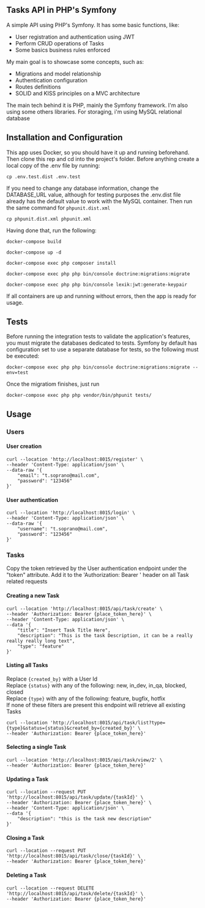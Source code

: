 ## Tasks API in PHP's Symfony
A simple API using PHP's Symfony. It has some basic functions, like:

- User registration and authentication using JWT
- Perform CRUD operations of Tasks
- Some basics business rules enforced

My main goal is to showcase some concepts, such as:

- Migrations and model relationship
- Authentication configuration
- Routes definitions
- SOLID and KISS principles on a MVC architecture

The main tech behind it is PHP, mainly the Symfony framework. I'm also using some others libraries. For storaging, i'm using MySQL relational database

## Installation and Configuration
This app uses Docker, so you should have it up and running beforehand. Then clone this rep and cd into the project's folder. Before anything create a local copy of the .env file by running: 
```
cp .env.test.dist .env.test
```
If you need to change any database information, change the DATABASE_URL value, although for testing purposes the .env.dist file already has the default value to work with the MySQL container. Then run the same command for `phpunit.dist.xml`
```
cp phpunit.dist.xml phpunit.xml
```

Having done that, run the following:

```
docker-compose build
```
```
docker-compose up -d
```
```
docker-compose exec php composer install
```
```
docker-compose exec php php bin/console doctrine:migrations:migrate
```
```
docker-compose exec php php bin/console lexik:jwt:generate-keypair
```
If all containers are up and running without errors, then the app is ready for usage.

## Tests
Before running the integration tests to validate the application's features, you must migrate the databases dedicated to tests. Symfony by default has configuration set to use a separate database for tests, so the following must be executed:
```
docker-compose exec php php bin/console doctrine:migrations:migrate --env=test
```

Once the migratiom finishes, just run
```
docker-compose exec php php vendor/bin/phpunit tests/
```

## Usage
### __Users__
#### User creation
```
curl --location 'http://localhost:8015/register' \
--header 'Content-Type: application/json' \
--data-raw '{
    "email": "t.soprano@mail.com",
    "password": "123456"
}'
```

#### User authentication
```
curl --location 'http://localhost:8015/login' \
--header 'Content-Type: application/json' \
--data-raw '{
    "username": "t.soprano@mail.com",
    "password": "123456"
}'
```
### __Tasks__
Copy the token retrieved by the User authentication endpoint under the "token" attribute. Add it to the 'Authorization: Bearer ' header on all Task related requests
#### Creating a new Task
```
curl --location 'http://localhost:8015/api/task/create' \
--header 'Authorization: Bearer {place_token_here}' \
--header 'Content-Type: application/json' \
--data '{
    "title": "Insert Task Title Here",
    "description": "This is the task Description, it can be a really really really long text",
    "type": "feature"
}'
```

#### Listing all Tasks
Replace ```{created_by}``` with a User Id  
Replace ```{status}``` with any of the following: new, in_dev, in_qa, blocked, closed  
Replace ```{type}``` with any of the following: feature, bugfix, hotfix  
If none of these filters are present this endpoint will retrieve all existing Tasks
```
curl --location 'http://localhost:8015/api/task/list?type={type}&status={status}&created_by={created_by}' \
--header 'Authorization: Bearer {place_token_here}'
```

#### Selecting a single Task
```
curl --location 'http://localhost:8015/api/task/view/2' \
--header 'Authorization: Bearer {place_token_here}'
```

#### Updating a Task
```
curl --location --request PUT 'http://localhost:8015/api/task/update/{taskId}' \
--header 'Authorization: Bearer {place_token_here}' \
--header 'Content-Type: application/json' \
--data '{
    "description": "this is the task new description"
}'
```

#### Closing a Task
```
curl --location --request PUT 'http://localhost:8015/api/task/close/{taskId}' \
--header 'Authorization: Bearer {place_token_here}'
```

#### Deleting a Task
```
curl --location --request DELETE 'http://localhost:8015/api/task/delete/{taskId}' \
--header 'Authorization: Bearer {place_token_here}'
```
